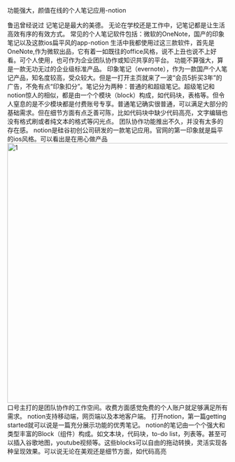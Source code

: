 功能强大，颜值在线的个人笔记应用-notion

鲁迅曾经说过 记笔记是最大的美德。
无论在学校还是工作中，记笔记都是让生活高效有序的有效方式。
常见的个人笔记软件包括：微软的OneNote，国产的印象笔记以及这款ios扁平风的app-notion 
生活中我都使用过这三款软件，首先是OneNote,作为微软出品，它有着一如既往的office风格，说不上丑也说不上好看。可个人使用，也可作为企业团队协作或知识共享的平台。
功能不算强大，算是一款无功无过的企业级标准产品。
印象笔记（evernote），作为一款国产个人笔记产品，知名度较高，受众较大。但是一打开主页就来了一波“会员5折买3年”的广告，不免有点“印象扣分”。笔记分为两种：普通的和超级笔记。超级笔记和notion惊人的相似，都是由一个个模块（block）构成，如代码块，表格等。但令人窒息的是不少模块都是付费账号专享。普通笔记确实很普通，可以满足大部分的基础需求。但在细节方面有点乏善可陈，比如代码块中缺少代码高亮，文字编辑也没有格式刷或者纯文本的格式等闪光点。
团队协作功能推出不久，并没有太多的存在感。
notion是硅谷初创公司研发的一款笔记应用。官网的第一印象就是扁平的ios风格。可以看出是在用心做产品
<img width="594" alt="1" src="https://user-images.githubusercontent.com/47420814/120107499-ce465080-c193-11eb-90b2-e9dea5a908b9.png">
口号主打的是团队协作的工作空间。收费方面感觉免费的个人账户就足够满足所有需求。
notion支持移动端，网页端以及本地客户端。
打开notion，第一篇getting started就可以说是一篇充分展示功能的优秀笔记。
notion的笔记由一个个强大和类型丰富的Block（组件）构成。如文本块，代码块，to-do list，列表等。甚至可以插入谷歌地图，youtube视频等。这些blocks可以自由的拖动转换，灵活实现各种呈现效果。可以说无论在美观还是细节方面，如代码高亮


